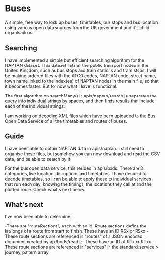 # Buses
A simple, free way to look up buses, timetables, bus stops and bus location using various open data sources from the UK government and it's child organisations.

## Searching
I have implemented a simple but efficient searching algorithm for the NAPTAN dataset. This dataset lists all the public transport nodes in the United Kingdom, such as bus stops and train stations and tram stops.
I will be making ordered files with the ATCO codes, NAPTAN code, street name, town name linked to the index(es) of NAPTAN nodes in the main file, so that it becomes faster. But for now what I have is functional.

The first algorithm on searchMany() in apis/naptan/search.js separates the query into individual strings by spaces, and then finds results that include each of the individual strings.

I am working on decoding XML files which have been uploaded to the Bus Open Data Service of all the timetables and routes of buses.

## Guide

I have been able to obtain NAPTAN data in apis/naptan. I still need to organise these files, but somehow you can now download and read the CSV data, and be able to search by it

For the bus open data service, this resides in apis/bods. There are 3 categories, live location, disruptions and timetables. I have decided to decode timetables, so I can be able to apply these to individual services that run each day, knowing the timings, the locations they call at and the plotted route.
Check what's next below.


## What's next
I've now been able to determine:

-There are "routeRections", each with an id. Route sections define the lat/longs of a route from start to finish. These have an ID RSx or RSxx
-These route sections are referenced in "routes" of a JSON encoded document created by api/bods/read.js. These have an ID of RTx or RTxx
-These route sections are referenced in "services" in the standard_service > journey_pattern array